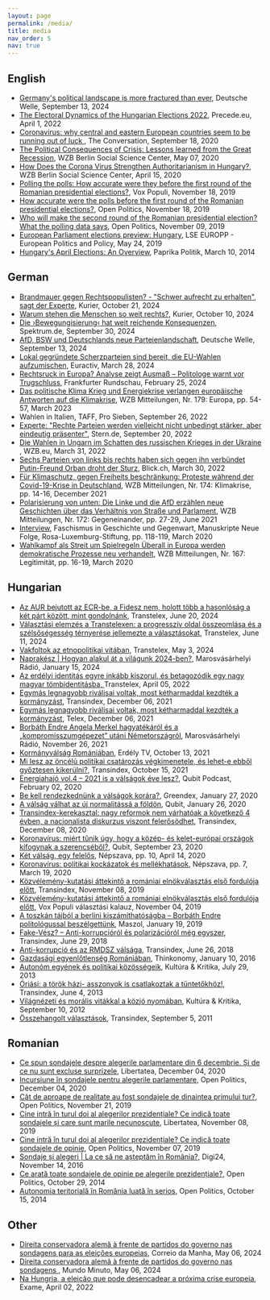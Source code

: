 ```yaml
---
layout: page
permalink: /media/
title: media
nav_order: 5
nav: true
---
```


<h2>English</h2>
<ul>
<li><a href="https://www.dw.com/en/germanys-political-landscape-is-more-fractured-than-ever/a-70211395">Germany's political landscape is more fractured than ever</a>, Deutsche Welle, September 13, 2024</li>
<li><a href="https://precede.eu/index.php/2022/04/01/blog-the-electoral-dynamics-of-the-hungarian-elections-2022/"  target="_blank">The Electoral Dynamics of the Hungarian Elections 2022</a>, Precede.eu, April 1, 2022</li>
<li><a href="https://theconversation.com/coronavirus-why-central-and-eastern-european-countries-seem-to-be-running-out-of-luck-146349"  target="_blank">  Coronavirus: why central and eastern European countries seem to be running out of luck </a>, The Conversation, September 18, 2020</li>
<li><a href="https://www.wzb.eu/en/research/coronavirus-and-its-impact/the-political-consequences-of-crisis-lessons-learned-from-tbyhe-great-recession"  target="_blank"> The Political Consequences of Crisis: Lessons learned from the Great Recession</a>, WZB Berlin Social Science Center, May 07, 2020</li>
<li><a href="https://www.wzb.eu/en/research/corona-und-die-folgen/how-does-the-corona-virus-strengthen-authoritarianism-in-hungary"  target="_blank"> How Does the Corona Virus Strengthen Authoritarianism in Hungary?</a>, WZB Berlin Social Science Center, April 15, 2020</li>
<li><a href="https://kozvelemeny.wordpress.com/2019/11/18/polling-the-polls-how-accurate-were-they-before-the-first-round-of-the-romanian-presidential-elections/"  target="_blank"> Polling the polls: How accurate were they before the first round of the Romanian presidential elections?</a>, Vox Populi, November 18, 2019</li>
<li><a href="https://www.openpolitics.ro/how-accurate-were-the-polls-before-the-first-round-of-the-romanian-presidential-elections/"  target="_blank"> How accurate were the polls before the first round of the Romanian presidential elections?</a>, Open Politics, November 18, 2019</li>
<li><a href="https://www.openpolitics.ro/who-will-make-the-second-round-of-the-romanian-presidential-election-what-the-polling-data-says/"  target="_blank"> Who will make the second round of the Romanian presidential election? What the polling data says</a>, Open Politics, November 09, 2019 </li>
<li><a href="https://blogs.lse.ac.uk/europpblog/2019/05/24/european-parliament-elections-preview-hungary/"  target="_blank"> European Parliament elections preview: Hungary</a>, LSE EUROPP - European Politics and Policy, May 24, 2019 </li>
<li><a href="http://www.paprikapolitik.com/2014/03/hungarys-april-elections-an-overview/"  target="_blank"> Hungary's April Elections: An Overview</a>, Paprika Politik, March 10, 2014 </li>
</ul>
<h2>German</h2>
<ul>
<li><a href="https://kurier.at/politik/ausland/endre-borbath-ungarn-orban-migration-rechts-populisten-radikale/402962847">Brandmauer gegen Rechtspopulisten? - "Schwer aufrecht zu erhalten", sagt der Experte</a>, Kurier, October 21, 2024</li>
<li><a href="https://kurier.at/politik/ausland/warum-rechtspopulismus-gruende-fpoe-kickl-afd/402959253">Warum stehen die Menschen so weit rechts?</a>, Kurier, October 10, 2024</li>
<li><a href="https://www.spektrum.de/news/demokratieforschung-der-umbruch-der-parteienlandschaft-in-europa/2234819">Die ›Bewegungisierung‹ hat weit reichende Konsequenzen</a>, Spektrum.de, September 30, 2024</li>
<li><a href="https://www.dw.com/de/afd-bsw-und-die-neue-deutsche-parteienlandschaft/a-70198879">AfD, BSW und Deutschlands neue Parteienlandschaft</a>, Deutsche Welle, September 13, 2024</li>
<li><a href="https://allnewspress.com/deutsch/lokal-gegrundete-scherzparteien-sind-bereit-die-eu-wahlen-aufzumischen-euractiv/"  target="_blank"> Lokal gegründete Scherzparteien sind bereit, die EU-Wahlen aufzumischen</a>, Euractiv, March 28, 2024</li>
<li><a href="https://www.fr.de/politik/rechtsruck-europa-wahl-analyse-afd-fpoe-orban-populisten-extremisten-umfrage-hoehenflug-92852846.html"  target="_blank"> Rechtsruck in Europa? Analyse zeigt Ausmaß – Politologe warnt vor Trugschluss</a>, Frankfurter Rundschau, February 25, 2024</li>
<li><a href="https://bibliothek.wzb.eu/fulltext/journal-vt/wzb-mitteilungen/wm2023_179.pdf"  target="_blank">  Das politische Klima Krieg und Energiekrise verlangen europäische Antworten auf die Klimakrise</a>, WZB Mitteilungen, Nr. 179: Europa, pp. 54-57, March 2023</li>
<li>Wahlen in Italien, TAFF, Pro Sieben, September 26, 2022</li>	
<li><a href="https://www.stern.de/amp/politik/deutschland/experte-erklaert-was-rechte-parteien-in-europa-verbindet---und-was-sie-trennt-32737888.html" target="_blank"> 
Experte: "Rechte Parteien werden vielleicht nicht unbedingt stärker, aber eindeutig präsenter"</a>, Stern.de, September 20, 2022</li>	
<li><a href="https://wzb.eu/de/forschung/krieg-in-europa-ursachen-und-folgen/die-wahlen-in-ungarn-im-schatten-des-russischen-krieges-in-der-ukraine" target="_blank">Die Wahlen in Ungarn im Schatten des russischen Krieges in der Ukraine
</a>, WZB.eu, March 31, 2022</li>
<li><a href="https://www.blick.ch/ausland/sechs-parteien-von-links-bis-rechts-haben-sich-gegen-ihn-verbuendet-putin-freund-orban-droht-der-sturz-id17361617.html"  target="_blank">Sechs Parteien von links bis rechts haben sich gegen ihn verbündet
Putin-Freund Orban droht der Sturz</a>, Blick.ch, March 30, 2022</li>
<li><a href="https://bibliothek.wzb.eu/artikel/2021/f-24370.pdf"  target="_blank">Für Klimaschutz, gegen Freiheits beschränkung: Proteste während der Covid-19-Krise in Deutschland</a>, WZB Mitteilungen, Nr. 174: Klimakrise, pp. 14-16, December 2021</li>
<li><a href="https://bibliothek.wzb.eu/artikel/2021/f-23997.pdf"  target="_blank">Polarisierung von unten: Die Linke und die AfD erzählen neue Geschichten über das Verhältnis von Straße und Parlament</a>, WZB Mitteilungen, Nr. 172: Gegeneinander, pp. 27-29, June 2021</li>
<li><a href="https://www.rosalux.de/fileadmin/rls_uploads/pdfs/Manuskripte/Manuskripte_26_Faschismusstudie.pdf"  target="_blank">Interview</a>, Faschismus in Geschichte und Gegenwart, Manuskripte Neue Folge, Rosa-Luxemburg-Stiftung, pp. 118-119, March 2020</li>
<li><a href="https://bibliothek.wzb.eu/artikel/2020/f-22765.pdf"  target="_blank">Wahlkampf als Streit um Spielregeln Überall in Europa werden demokratische Prozesse neu verhandelt</a>, WZB Mitteilungen, Nr. 167: Legitimität, pp. 16-19, March 2020</li>
</ul>
<h2>Hungarian</h2>
<ul>
<li><a href="https://transtelex.ro/kozelet/2024/06/20/ep-valasztasok-aur-ecr-fidesz-elemzes" targe="_blank">Az AUR bejutott az ECR-be, a Fidesz nem, holott több a hasonlóság a két párt között, mint gondolnánk</a>, Transtelex, June 20, 2024</li>
<li><a href="https://transtelex.ro/kozelet/2024/06/11/valasztasi-kiertekelo-online-beszelgetes-osszefoglalo" targe="_blank">Választási elemzés a Transtelexen: a progresszív oldal összeomlása és a szélsőségesség térnyerése jellemezte a választásokat</a>, Transtelex, June 11, 2024</li>
<li><a href="https://transtelex.ro/velemeny/2024/05/03/vakfoltok-az-etnopolitikai-vitaban-borbath-endre" targe="_blank">Vakfoltok az etnopolitikai vitában</a>, Transtelex, May 3, 2024</li>
<li><a href="https://open.spotify.com/episode/7JJYSjGLIr19guJLY8WKuM?si=mFZBZDEFQnuYbAOVeKvtlg&nd=1&dlsi=bd3eff2a227f4b11" targe="_blank">Naprakész | Hogyan alakul át a világunk 2024-ben?</a>, Marosvásárhelyi Rádió, January 15, 2024</li>
<li><a href="https://transtelex.ro/kozelet/2022/04/05/borbath-endre-valasztasok-fidesz-rmdsz-viszony" targe="_blank">Az erdélyi identitás egyre inkább kiszorul, és betagozódik egy nagy magyar tömbidentitásba, </a> Transtelex, April 05, 2022</li>
<li><a href="https://itthon.transindex.ro/?cikk=29307&egymas_legnagyobb_rivalisai_voltak_most_ketharmaddal_kezdtek_a_kormanyzast" targe="_blank">Egymás legnagyobb riválisai voltak, most kétharmaddal kezdték a kormányzást</a>, Transindex, December 06, 2021</li>
<li><a href="https://telex.hu/kulfold/2021/12/05/romania-nagykoalicio-kormany-ketharmad-liberalis-szocialdemokrata-part" targe="_blank">Egymás legnagyobb riválisai voltak, most kétharmaddal kezdték a kormányzást</a>, Telex, December 06, 2021</li>
<li><a href="https://www.marosvasarhelyiradio.ro/musorok/borbath-endre-angela-merkel-hagyatekarol-es-a-kompromisszumgepezet-utani-nemetorszagrol/?fbclid=IwAR18zFHR4mEhWqnHBhSWLBrK72K6DFKQ_QQLVuk_GAoiduvWIGqBXi0Hwr8" targe="_blank">Borbáth Endre Angela Merkel hagyatékáról és a „kompromisszumgépezet” utáni Németországról</a>, Marosvásárhelyi Rádió, November 26, 2021</li>
<li><a href="https://www.facebook.com/erdelytv/videos/573539180642437" targe="_blank">Kormányválság Romániában</a>, Erdély TV, October 13, 2021</li>
<li><a href="https://itthon.transindex.ro/?cikk=29220&mi_lesz_az_oncelu_politikai_csatarozas_vegkimenetele_es_lehete_ebbol_gyoztesen_kikerulni?" targe="_blank">Mi lesz az öncélú politikai csatározás végkimenetele, és lehet-e ebből győztesen kikerülni?</a>, Transindex, October 15, 2021</li>
<li><a href="https://anchor.fm/qubithu/episodes/Energiahaj-vol-4--2021-is-a-vlsgok-ve-lesz-epnke4" targe="_blank">Energiahajó vol.4 – 2021 is a válságok éve lesz?</a>, Qubit Podcast, February 02, 2020</li>
<li><a href="https://greendex.hu/be-kell-rendezkednunk-a-valsagok-korara/" targe="_blank">Be kell rendezkednünk a válságok korára?</a>, Greendex, January 27, 2020</li>
<li><a href="https://qubit.hu/2021/01/26/a-valsag-valhat-az-uj-normalitassa-a-foldon" targe="_blank">A válság válhat az új normalitássá a földön</a>, Qubit, January 26, 2020</li>
<li><a href="https://itthon.transindex.ro/?cikk=28794&transindexkerekasztal_nagy_reformok_nem_varhatoak_a_kovetkezo_4_evben_a_nacionalista_diskurzus_viszont_felerosodhet" target="_blank"> Transindex-kerekasztal: nagy reformok nem várhatóak a következő 4 évben, a nacionalista diskurzus viszont felerősödhet</a>, Transindex, December 08, 2020</li>
<li><a href="https://qubit.hu/2020/09/23/koronavirus-miert-tunik-ugy-hogy-a-kozep-es-kelet-europai-orszagok-kifogynak-a-szerencsebol" target="_blank"> Koronavírus: miért tűnik úgy, hogy a közép- és kelet-európai országok kifogynak a szerencséből?</a>, Qubit, September 23, 2020</li>
<li><a href="https://nepszava.hu/3074395_ket-valsag-egy-felelos" target="_blank">Két válság, egy felelős</a>, Népszava, pp. 10, April 14, 2020</li>
<li><a href="https://nepszava.hu/3071283_koronavirus-politikai-kockazatok-es-mellekhatasok"  target="_blank">Koronavírus: politikai kockázatok és mellékhatások</a>, Népszava, pp. 7, March 19, 2020</li>
<li><a href="http://itthon.transindex.ro/?cikk=28116&kozvelemenykutatasi_attekinto_az_elnokvalasztas_elso_forduloja_elott"  target="_blank"> Közvélemény-kutatási áttekintő a romániai elnökválasztás első fordulója előtt</a>, Transindex, November 08, 2019 </li>
<li><a href="https://kozvelemeny.wordpress.com/2019/11/04/kozvelemeny-kutatasi-attekinto-a-romaniai-elnokvalasztas-elso-forduloja-elott/"  target="_blank"> Közvélemény-kutatási áttekintő a romániai elnökválasztás első fordulója előtt</a>, Vox Populi választási kalauz, November 04, 2019 </li>
<li><a href="http://www.maszol.ro/index.php/tarsadalom/106934-a-toszkan-tajbol-a-berlini-kiszamithatosagba-borbath-endre-politologussal-beszelgettunk"  target="_blank"> A toszkán tájból a berlini kiszámíthatóságba – Borbáth Endre politológussal beszélgettünk</a>, Maszol, January 19, 2019 </li>
<li><a href="http://welemeny.transindex.ro/?cikk=27310&FakeVesz?_8211_Antikorrupciorol_es_polarizaciorol_meg_egyszer"  target="_blank"> Fake-Vész? – Anti-korrupcióról és polarizációról még egyszer</a>, Transindex, June 29, 2018 </li>
<li><a href="http://welemeny.transindex.ro/?cikk=27303&Antikorrupcio_es_az_RMDSZ_valsaga"  target="_blank"> Anti-korrupció és az RMDSZ válsága</a>, Transindex, June 26, 2018 </li>
<li><a href="http://thinkonomy.ro/gazdas%C3%A1gi-egyenl%C5%91tlens%C3%A9g-rom%C3%A1ni%C3%A1ban"  target="_blank"> Gazdasági egyenlőtlenség Romániában</a>, Thinkonomy, January 10, 2016 </li>
<li><a href="http://kuk.btk.ppke.hu/hu/content/auton%C3%B3m-egy%C3%A9nek-%C3%A9s-politikai-k%C3%B6z%C3%B6ss%C3%A9geik"  target="_blank"> Autonóm egyének és politikai közösségeik</a>, Kultúra & Kritika, July 29, 2013 </li>
<li><a href="http://vilag.transindex.ro/?cikk=20459&Oriasi_a_torok_hazi_asszonyok_is_csatlakoztak_a_tuntetokhoz!"  target="_blank"> Óriási: a török házi- asszonyok is csatlakoztak a tüntetőkhöz!</a>, Transindex, June 4, 2013 </li>
<li><a href="http://kuk.btk.ppke.hu/hu/content/vil%C3%A1gn%C3%A9zeti-%C3%A9s-mor%C3%A1lis-vit%C3%A1kkal-k%C3%B6zj%C3%B3-nyom%C3%A1ban" target="_blank"> Világnézeti és morális vitákkal a közjó nyomában</a>, Kultúra & Kritika, September 10, 2012 </li>
<li><a href="http://welemeny.transindex.ro/?cikk=15317&Osszehangolt_valasztasok"  target="_blank"> Összehangolt választások</a>, Transindex, September 5, 2011 </li>
</ul>
<h2>Romanian</h2>
<ul>
<li><a href="https://www.libertatea.ro/stiri/sondaje-alegeri-parlamentare-6-decembrie-3306768"  target="_blank">Ce spun sondajele despre alegerile parlamentare din 6 decembrie. Și de ce nu sunt excluse surprizele</a>, Libertatea, December 04, 2020 </li>
<li><a href="https://www.openpolitics.ro/incursiune-in-sondajele-pentru-alegerile-parlamentare/"  target="_blank">Incursiune în sondajele pentru alegerile parlamentare</a>, Open Politics, December 04, 2020 </li>
<li><a href="https://www.openpolitics.ro/cat-de-aproape-de-realitate-au-fost-sondajele-de-dinaintea-primului-tur/"  target="_blank">Cât de aproape de realitate au fost sondajele de dinaintea primului tur?</a>, Open Politics, November 21, 2019 </li>
<li><a href="https://www.libertatea.ro/stiri/cine-intra-in-turul-doi-al-alegerilor-prezidentiale-ce-indica-toate-sondajele-2794689"  target="_blank"> Cine intră în turul doi al alegerilor prezidențiale? Ce indică toate sondajele ﻿și care sunt marile necunoscute</a>, Libertatea, November 08, 2019 </li>
<li><a href="https://www.openpolitics.ro/cine-intra-in-turul-doi-al-alegerilor-prezidentiale-ce-indica-toate-sondajele-de-opinie/"  target="_blank"> Cine intră în turul doi al alegerilor prezidențiale? Ce indică toate sondajele de opinie</a>, Open Politics, November 07, 2019 </li>
<li><a href="https://www.digi24.ro/opinii/sondaje-si-alegeri-la-ce-sa-ne-asteptam-in-romania-612157"  target="_blank"> Sondaje și alegeri | La ce să ne așteptăm în România?</a>, Digi24, November 14, 2016 </li>
<li><a href="https://www.openpolitics.ro/ce-arata-toate-sondajele-de-opinie-pe-alegerile-prezidentiale/"  target="_blank"> Ce arată toate sondajele de opinie pe alegerile prezidențiale?</a>, Open Politics, October 29, 2014</li>
<li><a href="https://www.openpolitics.ro/autonomia-teritoriala-in-romania-luata-in-serios/"  target="_blank"> Autonomia teritorială în România luată în serios</a>, Open Politics, October 15, 2014 </li>
</ul>
<h2>Other</h2>
<ul>
<li><a href="https://www.cmjornal.pt/mais-cm/especiais/europa-viva/detalhe/direita-conservadora-alema-a-frente-de-partidos-do-governo-nas-sondagens-para-as-eleicoes-europeias" target="_blank">Direita conservadora alemã à frente de partidos do governo nas sondagens para as eleições europeias</a>, Correio da Manha, May 06, 2024 </li>
<li><a href="https://www.noticiasaominuto.com/mundo/2554579/direita-conservadora-alema-a-frente-de-partidos-do-governo-nas-sondagens" target="_blank">Direita conservadora alemã à frente de partidos do governo nas sondagens
</a>, Mundo Minuto, May 06, 2024 </li>
<li><a href="https://exame.com/mundo/eleicoes-hungria-orban/"  target="_blank">Na Hungria, a eleição que pode desencadear a próxima crise europeia</a>, Exame, April 02, 2022 </li>
</ul>


